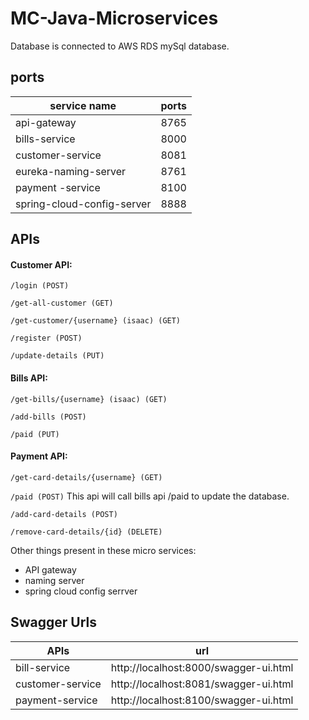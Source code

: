 # MC-Java-Microservices

Database is connected to AWS RDS mySql database.

## ports

|service name | ports|
| ---------- | :----:|
|api-gateway | 8765 |
|bills-service | 8000 |
|customer-service | 8081 |
|eureka-naming-server | 8761 |
|payment -service | 8100 |
|spring-cloud-config-server | 8888 |

## APIs

#### Customer API:
```/login (POST)```

```/get-all-customer (GET)```

```/get-customer/{username} (isaac) (GET)```

```/register (POST)```

```/update-details (PUT)```

#### Bills API:
```/get-bills/{username} (isaac) (GET)```

```/add-bills (POST)```

```/paid (PUT)```

#### Payment API:
```/get-card-details/{username} (GET)```

```/paid (POST)```
This api will call bills api /paid to update the database.

```/add-card-details (POST)```

```/remove-card-details/{id} (DELETE)```


Other things present in these micro services:
- API gateway
- naming server
- spring cloud config serrver

## Swagger Urls
| APIs | url|
|----|:----:|
|bill-service | http://localhost:8000/swagger-ui.html|
|customer-service | http://localhost:8081/swagger-ui.html|
|payment-service | http://localhost:8100/swagger-ui.html|

